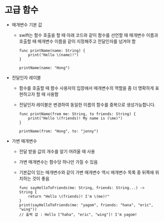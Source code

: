 # 고급 함수

* 매개변수 기본 값

  * swift는 함수 호출을 할 때 아래 코드와 같이 함수를 선언할 때 매개변수 이름과 호출할 때 매개변수 이름을 같이 지정해주고 전달인자를 넘겨야 함

        func printName(name: String) {
            print("Hello \(name)!")
        }
        
        printName(name: "Hong")



* 전달인자 레이블

  * 함수를 호출할 때 함수 사용자의 입장에서 매개변수의 역할을 좀 더 명확하게 표현하고자 할 때 사용함  
  * 전달인자 레이블은 변경하여 동일한 이름의 함수를 중복으로 생성가능합니다.  

        func printName(from me: String, to friends: String) {   
            print("Hello \(friends)! My name is (\me)")
        }
        
        printName(from: "Hong", to: "jenny")


* 가변 매개변수

  * 전달 받을 값의 개수를 알기 어려울 때 사용  
  * 가변 매개변수는 함수당 하나만 가질 수 있음  
  * 기본값이 있는 매개변수와 같이 가변 매개변수 역시 매개변수 목록 중 뒤쪽에 위치하는 것이 좋음  

        func sayHelloToFriends(me: String, friends: String...) -> String {
            return "Hello \(friends)! I'm \(me)!"
        }
        print(sayHelloToFriends(me: "yagom", friends: "hana", "eric", "wing"))
        // 출력 값 : Hello ["haha", "eric", "wing"]! I'm yagom!
